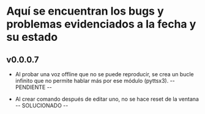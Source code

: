 # Aquí se encuentran los bugs y problemas evidenciados a la fecha y su estado

## v0.0.0.7

* Al probar una voz offline que no se puede reproducir, se crea un bucle infinito que no permite hablar más por ese módulo (pyttsx3). -- PENDIENTE --

* Al crear comando después de editar uno, no se hace reset de la ventana -- SOLUCIONADO --
